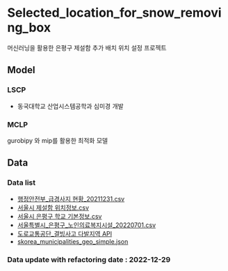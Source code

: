 # Selected_location_for_snow_removing_box
머신러닝을 활용한 은평구 제설함 추가 배치 위치 설정 프로젝트


## Model

### LSCP
- 동국대학교 산업시스템공학과 심미경 개발

### MCLP
gurobipy 와 mip를 활용한 최적화 모델

## Data

### Data list
- [행정안전부_급경사지 현황_20211231.csv](https://www.data.go.kr/data/15083292/fileData.do)
- [서울시 제설함 위치정보.csv](https://data.seoul.go.kr/dataList/OA-1253/S/1/datasetView.do)
- [서울시 은평구 학교 기본정보.csv](http://data.seoul.go.kr/dataList/OA-20514/S/1/datasetView.do)
- [서울특별시_은평구_노인의료복지시설_20220701.csv](http://stat.ep.go.kr/wt/wt50/wt501020.do?data_meta_id=240#contentSheet)
- [도로교통공단_결빙사고 다발지역 API](https://www.data.go.kr/data/15058135/openapi.do)
- [skorea_municipalities_geo_simple.json](https://pinkwink.kr/1003)

### Data update with refactoring date : 2022-12-29
